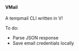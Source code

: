 #### VMail
A tempmail CLI written in V!

To do:
- Parse JSON response
- Save email credentials locally

